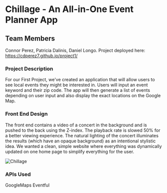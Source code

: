 # Chillage - An All-in-One Event Planner App

## Team Members
Connor Perez, Patricia Dalinis, Daniel Longo. 
Project deployed here: https://cdperez7.github.io/project1/

### Project Description
For our First Project, we've created an application that will allow users to see local events they might be interested in. Users will input an event keyword and their zip code. The app will then generate a list of events depending on user input and also display the exact locations on the Google Map. 

### Front End Design
The front end contains a video of a concert in the background and is pushed to the back using the Z-index. The playback rate is slowed 50% for a better viewing experience. The natural lighting of the concert illuminates the results (which have an opaque background) as an intentional stylistic idea. We wanted a clean, simple website where everything was dynamically updated on one home page to simplify everything for the user. 

![Chillage](https://i.imgur.com/EHr1q18.png)



### APIs Used
GoogleMaps
Eventful



